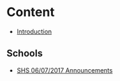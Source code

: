 # Content

* [Introduction](README.md)

## Schools
* [SHS 06/07/2017 Announcements](2017-06-08-Announcements-for-Wednesday,-June-7,-2017.md)

